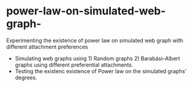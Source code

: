 # power-law-on-simulated-web-graph-
Experimenting the existence of power law on simulated web graph with different attachment preferences

- Simulating web graphs using 1) Random graphs 2) Barabási–Albert graphs using different preferential attachments. 
- Testing the existenc existence of Power law on the simulated graphs' degrees.
